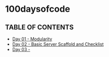 # 100daysofcode

## TABLE OF CONTENTS
- [Day 01 - Modularity](https://github.com/jennerdulce/100daysofcode/tree/main/day01)
- [Day 02 - Basic Server Scaffold and Checklist](https://github.com/jennerdulce/100daysofcode/tree/main/day02)
- [Day 03 - ](https://github.com/jennerdulce/100daysofcode/tree/main/day01)
